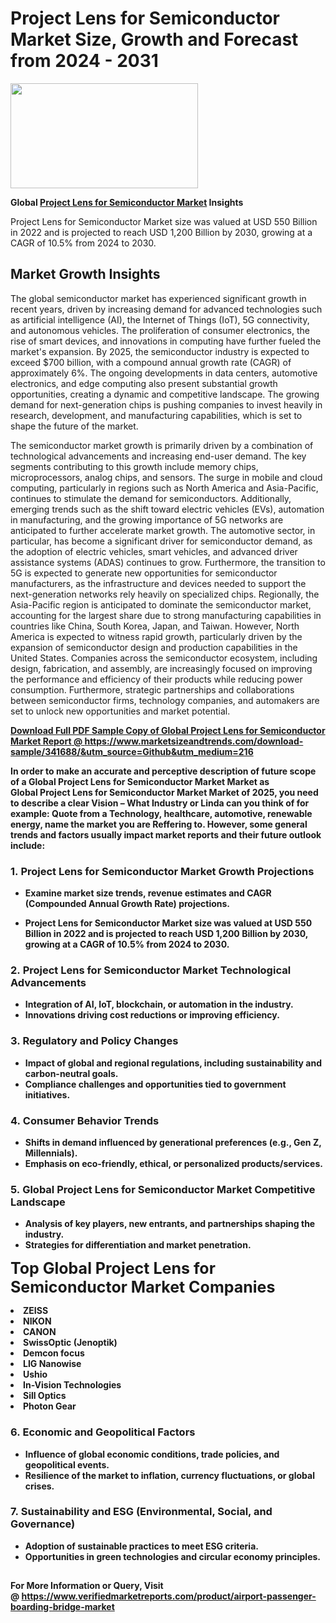 <H1>Project Lens for Semiconductor Market Size, Growth and Forecast from 2024 - 2031</H1><img class="aligncenter size-medium wp-image-584254" src="https://thirdeyenews.in/wp-content/uploads/2024/09/Global-Market-Research-300x168.jpeg" alt="" width="300" height="168" /><p><strong>Global&nbsp;<a href="https://www.marketsizeandtrends.com/download-sample/341688/&amp;utm_source=Github&utm_medium=216">Project Lens for Semiconductor Market</a> Insights</strong></p><p>Project Lens for Semiconductor Market size was valued at USD 550 Billion in 2022 and is projected to reach USD 1,200 Billion by 2030, growing at a CAGR of 10.5% from 2024 to 2030.</p><p><h2>Market Growth Insights</h2> <p>The global semiconductor market has experienced significant growth in recent years, driven by increasing demand for advanced technologies such as artificial intelligence (AI), the Internet of Things (IoT), 5G connectivity, and autonomous vehicles. The proliferation of consumer electronics, the rise of smart devices, and innovations in computing have further fueled the market's expansion. By 2025, the semiconductor industry is expected to exceed $700 billion, with a compound annual growth rate (CAGR) of approximately 6%. The ongoing developments in data centers, automotive electronics, and edge computing also present substantial growth opportunities, creating a dynamic and competitive landscape. The growing demand for next-generation chips is pushing companies to invest heavily in research, development, and manufacturing capabilities, which is set to shape the future of the market.</p> <p><strong><a href="#"></a></strong></p> <p>The semiconductor market growth is primarily driven by a combination of technological advancements and increasing end-user demand. The key segments contributing to this growth include memory chips, microprocessors, analog chips, and sensors. The surge in mobile and cloud computing, particularly in regions such as North America and Asia-Pacific, continues to stimulate the demand for semiconductors. Additionally, emerging trends such as the shift toward electric vehicles (EVs), automation in manufacturing, and the growing importance of 5G networks are anticipated to further accelerate market growth. The automotive sector, in particular, has become a significant driver for semiconductor demand, as the adoption of electric vehicles, smart vehicles, and advanced driver assistance systems (ADAS) continues to grow. Furthermore, the transition to 5G is expected to generate new opportunities for semiconductor manufacturers, as the infrastructure and devices needed to support the next-generation networks rely heavily on specialized chips. Regionally, the Asia-Pacific region is anticipated to dominate the semiconductor market, accounting for the largest share due to strong manufacturing capabilities in countries like China, South Korea, Japan, and Taiwan. However, North America is expected to witness rapid growth, particularly driven by the expansion of semiconductor design and production capabilities in the United States. Companies across the semiconductor ecosystem, including design, fabrication, and assembly, are increasingly focused on improving the performance and efficiency of their products while reducing power consumption. Furthermore, strategic partnerships and collaborations between semiconductor firms, technology companies, and automakers are set to unlock new opportunities and market potential. <p><strong><a href="#"></p><p><span class=""><strong>Download Full PDF Sample Copy of Global Project Lens for Semiconductor Market Report</strong> @ <a href="https://www.marketsizeandtrends.com/download-sample/341688/&amp;utm_source=Github&utm_medium=216" target="_blank">https://www.marketsizeandtrends.com/download-sample/341688/&amp;utm_source=Github&utm_medium=216</a></span></p><p>In order to make an accurate and perceptive description of future scope of a Global&nbsp;Project Lens for Semiconductor Market Market as Global&nbsp;Project Lens for Semiconductor Market Market of 2025, you need to describe a clear Vision &ndash; What Industry or Linda can you think of for example: Quote from a Technology, healthcare, automotive, renewable energy, name the market you are Reffering to. However, some general trends and factors usually impact market reports and their future outlook include:</p><h3>1.&nbsp;<strong>Project Lens for Semiconductor Market Growth Projections</strong></h3><ul><li>Examine market size trends, revenue estimates and CAGR (Compounded Annual Growth Rate) projections.</li><li><p>Project Lens for Semiconductor Market size was valued at USD 550 Billion in 2022 and is projected to reach USD 1,200 Billion by 2030, growing at a CAGR of 10.5% from 2024 to 2030.</p></li></ul><h3>2.&nbsp;<strong>Project Lens for Semiconductor Market Technological Advancements</strong></h3><ul><li>Integration of AI, IoT, blockchain, or automation in the industry.</li><li>Innovations driving cost reductions or improving efficiency.</li></ul><h3>3.&nbsp;<strong>Regulatory and Policy Changes</strong></h3><ul><li>Impact of global and regional regulations, including sustainability and carbon-neutral goals.</li><li>Compliance challenges and opportunities tied to government initiatives.</li></ul><h3>4.&nbsp;<strong>Consumer Behavior Trends</strong></h3><ul><li>Shifts in demand influenced by generational preferences (e.g., Gen Z, Millennials).</li><li>Emphasis on eco-friendly, ethical, or personalized products/services.</li></ul><h3>5.&nbsp;<strong>Global Project Lens for Semiconductor Market Competitive Landscape</strong></h3><ul><li>Analysis of key players, new entrants, and partnerships shaping the industry.</li><li>Strategies for differentiation and market penetration.</li></ul><p data-pm-slice="1 1 []"><span style="color: inherit; font-family: inherit; font-size: 25px;">Top Global Project Lens for Semiconductor Market Companies</span></p><div class="" data-test-id=""><p><li>ZEISS</li><li> NIKON</li><li> CANON</li><li> SwissOptic (Jenoptik)</li><li> Demcon focus</li><li> LIG Nanowise</li><li> Ushio</li><li> In-Vision Technologies</li><li> Sill Optics</li><li> Photon Gear</li></p></div><h3>6.&nbsp;<strong>Economic and Geopolitical Factors</strong></h3><ul><li>Influence of global economic conditions, trade policies, and geopolitical events.</li><li>Resilience of the market to inflation, currency fluctuations, or global crises.</li></ul><h3>7.&nbsp;<strong>Sustainability and ESG (Environmental, Social, and Governance)</strong></h3><ul><li>Adoption of sustainable practices to meet ESG criteria.</li><li>Opportunities in green technologies and circular economy principles.</li></ul><h2><strong style="font-size: 14px;">For More Information or Query, Visit @&nbsp;</strong><a style="background-color: #ffffff; font-size: 14px;" href="https://www.marketsizeandtrends.com/report/project-lens-for-semiconductor-market/" target="_blank">https://www.verifiedmarketreports.com/product/airport-passenger-boarding-bridge-market</a></h2>

